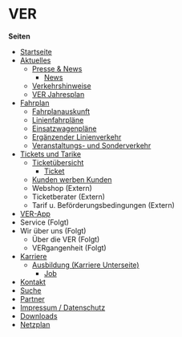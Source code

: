 # VER

**Seiten**

* [Startseite](https://pechschwarz-media.github.io/ver/)
* [Aktuelles](https://pechschwarz-media.github.io/ver/aktuelles.html)
  * [Presse & News](https://pechschwarz-media.github.io/ver/presse-news.html)
    * [News](https://pechschwarz-media.github.io/ver/news-single.html)
  * [Verkehrshinweise](https://pechschwarz-media.github.io/ver/verkehrshinweise.html)
  * [VER Jahresplan](https://pechschwarz-media.github.io/ver/ver-jahresplan.html)
* [Fahrplan](https://pechschwarz-media.github.io/ver/fahrplan.html)
  * [Fahrplanauskunft](https://pechschwarz-media.github.io/ver/fahrplanauskunft.html)
  * [Linienfahrpläne](https://pechschwarz-media.github.io/ver/linienfahrplaene.html)
  * [Einsatzwagenpläne](https://pechschwarz-media.github.io/ver/einsatzwagenplaene.html)
  * [Ergänzender Linienverkehr](https://pechschwarz-media.github.io/ver/linienverkehr.html)
  * [Veranstaltungs- und Sonderverkehr](https://pechschwarz-media.github.io/ver/veranstaltungsverkehr.html)
* [Tickets und Tarike](https://pechschwarz-media.github.io/ver/tickets-tarife.html)
  * [Ticketübersicht](https://pechschwarz-media.github.io/ver/ticketuebersicht.html)
    * [Ticket](https://pechschwarz-media.github.io/ver/ticket-single.html)
  * [Kunden werben Kunden](https://pechschwarz-media.github.io/ver/kunden-werben-kunden.html)
  * Webshop (Extern)
  * Ticketberater (Extern)
  * Tarif u. Beförderungsbedingungen (Extern)
* [VER-App](https://pechschwarz-media.github.io/ver/app.html)
* Service (Folgt)
* Wir über uns (Folgt)
  * Über die VER (Folgt)
  * VERgangenheit (Folgt)
* [Karriere](https://pechschwarz-media.github.io/ver/karriere.html)
  * [Ausbildung (Karriere Unterseite)](https://pechschwarz-media.github.io/ver/ausbildung.html)
    * [Job](https://pechschwarz-media.github.io/ver/job-single.html)
* [Kontakt](https://pechschwarz-media.github.io/ver/kontakt.html)
* [Suche](https://pechschwarz-media.github.io/ver/suche.html)
* [Partner](https://pechschwarz-media.github.io/ver/partner.html)
* [Impressum / Datenschutz](https://pechschwarz-media.github.io/ver/impressum.html)
* [Downloads](https://pechschwarz-media.github.io/ver/downloads.html)
* [Netzplan](https://pechschwarz-media.github.io/ver/netzplan.html)
